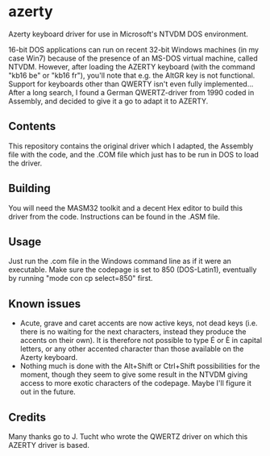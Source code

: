 azerty
======

Azerty keyboard driver for use in Microsoft's NTVDM DOS environment.

16-bit DOS applications can run on recent 32-bit Windows machines (in my case Win7) because of the presence of an MS-DOS virtual machine, called NTVDM.
However, after loading the AZERTY keyboard (with the command "kb16 be" or "kb16 fr"), you'll note that e.g. the AltGR key is not functional. Support for keyboards other than QWERTY isn't even fully implemented...
After a long search, I found a German QWERTZ-driver from 1990 coded in Assembly, and decided to give it a go to adapt it to AZERTY.

Contents
--------

This repository contains the original driver which I adapted, the Assembly file with the code, and the .COM file which just has to be run in DOS to load the driver.

Building
--------

You will need the MASM32 toolkit and a decent Hex editor to build this driver from the code. Instructions can be found in the .ASM file.

Usage
-----

Just run the .com file in the Windows command line as if it were an executable. Make sure the codepage is set to 850 (DOS-Latin1), eventually by running "mode con cp select=850" first.

Known issues
------------

- Acute, grave and caret accents are now active keys, not dead keys (i.e. there is no waiting for the next characters, instead they produce the accents on their own). It is therefore not possible to type É or È in capital letters, or any other accented character than those available on the Azerty keyboard. 
- Nothing much is done with the Alt+Shift or Ctrl+Shift possibilities for the moment, though they seem to give some result in the NTVDM giving access to more exotic characters of the codepage. Maybe I'll figure it out in the future.

Credits
-------

Many thanks go to J. Tucht who wrote the QWERTZ driver on which this AZERTY driver is based.

